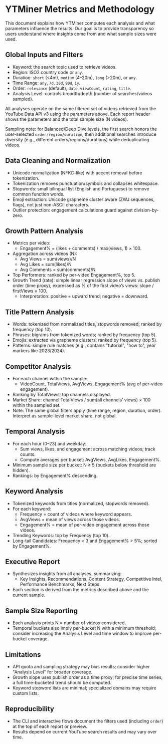 # YTMiner Metrics and Methodology

This document explains how YTMiner computes each analysis and what parameters influence the results. Our goal is to provide transparency so users understand where insights come from and what sample sizes were used.

## Global Inputs and Filters
- Keyword: the search topic used to retrieve videos.
- Region: ISO2 country code or `any`.
- Duration: `short` (<4m), `medium` (4–20m), `long` (>20m), or `any`.
- Time Range: `any`, `7d`, `30d`, `90d`, `1y`.
- Order: `relevance` (default), `date`, `viewCount`, `rating`, `title`.
- Analysis Level: controls breadth/depth (number of searches/videos sampled).

All analyses operate on the same filtered set of videos retrieved from the YouTube Data API v3 using the parameters above. Each report header shows the parameters and the total sample size (N videos).

Sampling note: for Balanced/Deep Dive levels, the first search honors the user-selected `order/region/duration`, then additional searches introduce diversity (e.g., different orders/regions/durations) while deduplicating videos.

## Data Cleaning and Normalization
- Unicode normalization (NFKC-like) with accent removal before tokenization.
- Tokenization removes punctuation/symbols and collapses whitespace.
- Stopwords: small bilingual list (English and Portuguese) to remove common function words.
- Emoji extraction: Unicode grapheme cluster aware (ZWJ sequences, flags), not just non-ASCII characters.
- Outlier protection: engagement calculations guard against division-by-zero.

## Growth Pattern Analysis
- Metrics per video:
  - Engagement% = (likes + comments) / max(views, 1) × 100.
- Aggregation across videos (N):
  - Avg Views = sum(views)/N
  - Avg Likes = sum(likes)/N
  - Avg Comments = sum(comments)/N
- Top Performers: ranked by per-video Engagement%, top 5.
- Growth Trend (rate): simple linear regression slope of views vs. publish order (time proxy), expressed as % of the first video’s views: slope / firstViews × 100.
  - Interpretation: positive = upward trend; negative = downward.

## Title Pattern Analysis
- Words: tokenized from normalized titles, stopwords removed; ranked by frequency (top 10).
- Phrases: bigrams from tokenized words; ranked by frequency (top 5).
- Emojis: extracted via grapheme clusters; ranked by frequency (top 5).
- Patterns: simple rule matches (e.g., contains "tutorial", "how to", year markers like 2023/2024).

## Competitor Analysis
- For each channel within the sample:
  - VideoCount, TotalViews, AvgViews, Engagement% (avg of per-video engagement).
- Ranking by TotalViews; top channels displayed.
- Market Share: channel.TotalViews / sum(all channels’ views) × 100 within the sampled set.
- Note: The same global filters apply (time range, region, duration, order). Interpret as sample-level market share, not global.

## Temporal Analysis
- For each hour (0–23) and weekday:
  - Sum views, likes, and engagement across matching videos; track counts.
  - Compute averages per bucket: AvgViews, AvgLikes, Engagement%.
- Minimum sample size per bucket: N ≥ 5 (buckets below threshold are hidden).
- Rankings: by Engagement% descending.

## Keyword Analysis
- Tokenized keywords from titles (normalized, stopwords removed).
- For each keyword:
  - Frequency = count of videos where keyword appears.
  - AvgViews = mean of views across those videos.
  - Engagement% = mean of per-video engagement across those videos.
- Trending Keywords: top by Frequency (top 10).
- Long-tail Candidates: Frequency < 3 and Engagement% > 5%; sorted by Engagement%.

## Executive Report
- Synthesizes insights from all analyses, summarizing:
  - Key Insights, Recommendations, Content Strategy, Competitive Intel, Performance Benchmarks, Next Steps.
- Each section is derived from the metrics described above and the current sample.

## Sample Size Reporting
- Each analysis prints N = number of videos considered.
- Temporal buckets also imply per-bucket N with a minimum threshold; consider increasing the Analysis Level and time window to improve per-bucket coverage.

## Limitations
- API quota and sampling strategy may bias results; consider higher "Analysis Level" for broader coverage.
- Growth slope uses publish order as a time proxy; for precise time series, a full time-bucketed trend should be computed.
- Keyword stopword lists are minimal; specialized domains may require custom lists.

## Reproducibility
- The CLI and interactive flows document the filters used (including `order`) at the top of each report or preview.
- Results depend on current YouTube search results and may vary over time. 